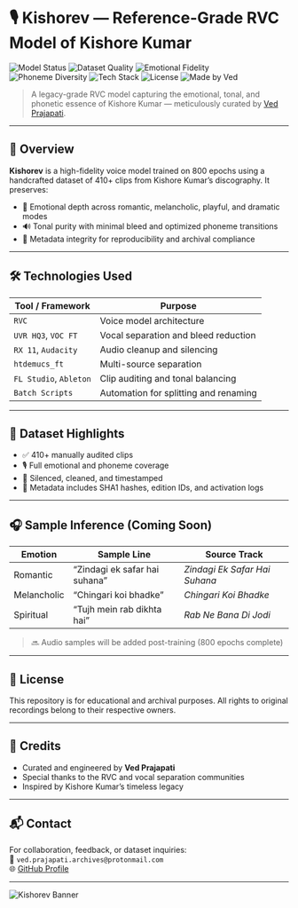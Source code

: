 # 🎙️ Kishorev — Reference-Grade RVC Model of Kishore Kumar

![Model Status](https://img.shields.io/badge/Training-Epoch%20800%20Complete-00bfff)
![Dataset Quality](https://img.shields.io/badge/Dataset-Curated%20%26%20Audited-brightgreen)
![Emotional Fidelity](https://img.shields.io/badge/Emotional%20Range-Full%20Coverage-ff69b4)
![Phoneme Diversity](https://img.shields.io/badge/Phoneme%20Coverage-High%20Precision-yellow)
![Tech Stack](https://img.shields.io/badge/Tools-UVR%20HQ3%2C%20VOC%20FT%2C%20RX%2011-blueviolet)
![License](https://img.shields.io/badge/License-Proprietary-red)
![Made by Ved](https://img.shields.io/badge/Made%20by-Ved%20Prajapati-critical)

> A legacy-grade RVC model capturing the emotional, tonal, and phonetic essence of Kishore Kumar — meticulously curated by [Ved Prajapati](https://github.com/yourusername).

---

## 🧠 Overview

**Kishorev** is a high-fidelity voice model trained on 800 epochs using a handcrafted dataset of 410+ clips from Kishore Kumar’s discography. It preserves:
- 🎵 Emotional depth across romantic, melancholic, playful, and dramatic modes  
- 🔊 Tonal purity with minimal bleed and optimized phoneme transitions  
- 🧾 Metadata integrity for reproducibility and archival compliance  

---

## 🛠️ Technologies Used

| Tool / Framework     | Purpose                                      |
|----------------------|----------------------------------------------|
| `RVC`                | Voice model architecture                     |
| `UVR HQ3`, `VOC FT`  | Vocal separation and bleed reduction         |
| `RX 11`, `Audacity`  | Audio cleanup and silencing                  |
| `htdemucs_ft`        | Multi-source separation                      |
| `FL Studio`, `Ableton`| Clip auditing and tonal balancing           |
| `Batch Scripts`      | Automation for splitting and renaming        |

---

## 📁 Dataset Highlights

- ✅ 410+ manually audited clips  
- 🎙️ Full emotional and phoneme coverage  
- 🧼 Silenced, cleaned, and timestamped  
- 🧾 Metadata includes SHA1 hashes, edition IDs, and activation logs  

---

## 🎧 Sample Inference (Coming Soon)

| Emotion        | Sample Line                        | Source Track                  |
|----------------|------------------------------------|-------------------------------|
| Romantic       | “Zindagi ek safar hai suhana”      | *Zindagi Ek Safar Hai Suhana* |
| Melancholic    | “Chingari koi bhadke”              | *Chingari Koi Bhadke*         |
| Spiritual      | “Tujh mein rab dikhta hai”         | *Rab Ne Bana Di Jodi*         |

> 🔜 Audio samples will be added post-training (800 epochs complete)

---

## 📜 License

This repository is for educational and archival purposes. All rights to original recordings belong to their respective owners.

---

## 🙌 Credits

- Curated and engineered by **Ved Prajapati**  
- Special thanks to the RVC and vocal separation communities  
- Inspired by Kishore Kumar’s timeless legacy

---

## 📬 Contact

For collaboration, feedback, or dataset inquiries:  
📧 `ved.prajapati.archives@protonmail.com`  
🌐 [GitHub Profile](https://github.com/yourusername)

---

![Kishorev Banner](https://yourdomain.com/kishorev-banner.png)



